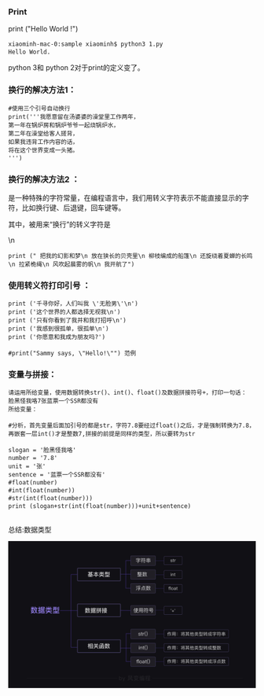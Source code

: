 ### Print

print \("Hello World !"\)

```
xiaominh-mac-0:sample xiaominh$ python3 1.py
Hello World.
```

python 3和 python 2对于print的定义变了。

### 换行的解决方法1：

```
#使用三个引号自动换行
print('''我愿意留在汤婆婆的澡堂里工作两年，
第一年在锅炉房和锅炉爷爷一起烧锅炉水，
第二年在澡堂给客人搓背，
如果我违背工作内容的话，
将在这个世界变成一头猪。
''')
```

### 换行的解决方法2 ：

是一种特殊的字符常量，在编程语言中，我们用转义字符表示不能直接显示的字符，比如换行键、后退键，回车键等。

其中，被用来“换行”的转义字符是

\n

```
print (" 把我的幻影和梦\n 放在狭长的贝壳里\n 柳枝编成的船篷\n 还旋绕着夏蝉的长鸣\n 拉紧桅绳\n 风吹起晨雾的帆\n 我开航了")
```

### 使用转义符打印引号 ：

```
print ('千寻你好，人们叫我 \'无脸男\'\n')     
print ('这个世界的人都选择无视我\n')          
print ('只有你看到了我并和我打招呼\n')         
print ('我感到很孤单，很孤单\n')            
print ('你愿意和我成为朋友吗?')             

#print("Sammy says, \"Hello!\"") 范例
```

### 变量与拼接：

```
请运用所给变量，使用数据转换str()、int()、float()及数据拼接符号+，打印一句话： 脸黑怪我咯7张蓝票一个SSR都没有
所给变量：                               
                                                                                          
#分析，首先变量后面加引号的都是str，字符7.8要经过float()之后，才是强制转换为7.8， 再嵌套一层int()才是整数7,拼接的前提是同样的类型，所以要转为str    

slogan = '脸黑怪我咯'
number = '7.8'
unit = '张'
sentence = '蓝票一个SSR都没有'
#float(number) 
#int(float(number))
#str(int(float(number)))
print (slogan+str(int(float(number)))+unit+sentence)


```

总结:数据类型

![](/assets/zjie.png)

